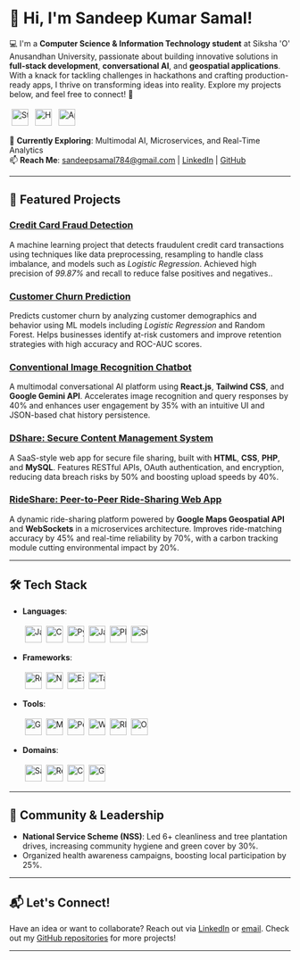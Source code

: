 # 👋 Hi, I'm Sandeep Kumar Samal!

💻 I'm a **Computer Science & Information Technology student** at Siksha 'O' Anusandhan University, passionate about building innovative solutions in **full-stack development**, **conversational AI**, and **geospatial applications**. With a knack for tackling challenges in hackathons and crafting production-ready apps, I thrive on transforming ideas into reality. Explore my projects below, and feel free to connect! 🚀

<div style="white-space: nowrap;">
  <img src="https://img.shields.io/badge/Status-Student-28a745?style=flat" style="height: 30px; margin: 4px;" alt="Student">
  <img src="https://img.shields.io/badge/Hackathons-4%2B-0078D4?style=flat" style="height: 30px; margin: 4px;" alt="Hackathons">
  <img src="https://img.shields.io/badge/Apps-5%2B_Production-0078D4?style=flat" style="height: 30px; margin: 4px;" alt="Apps">
</div>

🌟 **Currently Exploring**: Multimodal AI, Microservices, and Real-Time Analytics  
📫 **Reach Me**: [sandeepsamal784@gmail.com](mailto:sandeepsamal784@gmail.com) | [LinkedIn](https://linkedin.com/in/sandeep-samal) | [GitHub](https://github.com/sandeep3130g)


---

## 🚀 Featured Projects


### [Credit Card Fraud Detection](https://github.com/Sandeep3130g/Credit_Card_Fraud_Detection)
A machine learning project that detects fraudulent credit card transactions using techniques like data preprocessing, resampling to handle class imbalance, and models such as *Logistic Regression*. Achieved high precision of *99.87%* and recall to reduce false positives and negatives..

### [Customer Churn Prediction](https://github.com/Sandeep3130g/Customer_Churn_Prediction)
Predicts customer churn by analyzing customer demographics and behavior using ML models including *Logistic Regression* and Random Forest. Helps businesses identify at-risk customers and improve retention strategies with high accuracy and ROC-AUC scores.


### [Conventional Image Recognition Chatbot](https://github.com/Sandeep3130g/Conventional-Image-Recognition-Chatbot)
A multimodal conversational AI platform using **React.js**, **Tailwind CSS**, and **Google Gemini API**. Accelerates image recognition and query responses by 40% and enhances user engagement by 35% with an intuitive UI and JSON-based chat history persistence.

### [DShare: Secure Content Management System](https://github.com/Sandeep3130g/Dshare)
A SaaS-style web app for secure file sharing, built with **HTML**, **CSS**, **PHP**, and **MySQL**. Features RESTful APIs, OAuth authentication, and encryption, reducing data breach risks by 50% and boosting upload speeds by 40%.


### [RideShare: Peer-to-Peer Ride-Sharing Web App](https://github.com/Sandeep3130g/RideShare)
A dynamic ride-sharing platform powered by **Google Maps Geospatial API** and **WebSockets** in a microservices architecture. Improves ride-matching accuracy by 45% and real-time reliability by 70%, with a carbon tracking module cutting environmental impact by 20%.



---

## 🛠️ Tech Stack

- **Languages**:  
  <div style="white-space: nowrap;"><img src="https://img.shields.io/badge/Java-ED8B00?style=flat&logo=java&logoColor=white" style="height: 30px; margin: 4px;" alt="Java"><img src="https://img.shields.io/badge/C%2B%2B-00599C?style=flat&logo=c%2B%2B&logoColor=white" style="height: 30px; margin: 4px;" alt="C++"><img src="https://img.shields.io/badge/Python-3776AB?style=flat&logo=python&logoColor=white" style="height: 30px; margin: 4px;" alt="Python"><img src="https://img.shields.io/badge/JavaScript-F7DF1E?style=flat&logo=javascript&logoColor=black" style="height: 30px; margin: 4px;" alt="JavaScript"><img src="https://img.shields.io/badge/PHP-777BB4?style=flat&logo=php&logoColor=white" style="height: 30px; margin: 4px;" alt="PHP"><img src="https://img.shields.io/badge/SQL-4479A1?style=flat&logo=mysql&logoColor=white" style="height: 30px; margin: 4px;" alt="SQL"></div>

- **Frameworks**:  
  <div style="white-space: nowrap;"><img src="https://img.shields.io/badge/React.js-61DAFB?style=flat&logo=react&logoColor=black" style="height: 30px; margin: 4px;" alt="React.js"><img src="https://img.shields.io/badge/Node.js-339933?style=flat&logo=node.js&logoColor=white" style="height: 30px; margin: 4px;" alt="Node.js"><img src="https://img.shields.io/badge/Express.js-000000?style=flat&logo=express&logoColor=white" style="height: 30px; margin: 4px;" alt="Express.js"><img src="https://img.shields.io/badge/Tailwind_CSS-38B2AC?style=flat&logo=tailwind-css&logoColor=white" style="height: 30px; margin: 4px;" alt="Tailwind CSS"></div>

- **Tools**:  
  <div style="white-space: nowrap;"><img src="https://img.shields.io/badge/Git-F05032?style=flat&logo=git&logoColor=white" style="height: 30px; margin: 4px;" alt="Git"><img src="https://img.shields.io/badge/MySQL-4479A1?style=flat&logo=mysql&logoColor=white" style="height: 30px; margin: 4px;" alt="MySQL"><img src="https://img.shields.io/badge/Postman-FF6C37?style=flat&logo=postman&logoColor=white" style="height: 30px; margin: 4px;" alt="Postman"><img src="https://img.shields.io/badge/WebSockets-010101?style=flat&logo=websocket&logoColor=white" style="height: 30px; margin: 4px;" alt="WebSockets"><img src="https://img.shields.io/badge/RESTful_APIs-0A8043?style=flat" style="height: 30px; margin: 4px;" alt="RESTful APIs"><img src="https://img.shields.io/badge/OAuth-00A1D6?style=flat&logo=auth0&logoColor=white" style="height: 30px; margin: 4px;" alt="OAuth"></div>

- **Domains**:  
  <div style="white-space: nowrap;"><img src="https://img.shields.io/badge/SaaS-0078D4?style=flat" style="height: 30px; margin: 4px;" alt="SaaS"><img src="https://img.shields.io/badge/Real_Time_Analytics-0078D4?style=flat" style="height: 30px; margin: 4px;" alt="Real-Time Analytics"><img src="https://img.shields.io/badge/Conversational_AI-0078D4?style=flat" style="height: 30px; margin: 4px;" alt="Conversational AI"><img src="https://img.shields.io/badge/Geospatial_Apps-0078D4?style=flat" style="height: 30px; margin: 4px;" alt="Geospatial Apps"></div>

---

## 🌱 Community & Leadership
- **National Service Scheme (NSS)**: Led 6+ cleanliness and tree plantation drives, increasing community hygiene and green cover by 30%.
- Organized health awareness campaigns, boosting local participation by 25%.

---

## 📬 Let's Connect!
Have an idea or want to collaborate? Reach out via [LinkedIn](https://linkedin.com/in/sandeep-samal) or [email](mailto:sandeepsamal784@gmail.com). Check out my [GitHub repositories](https://github.com/sandeep3130g) for more projects!

---
